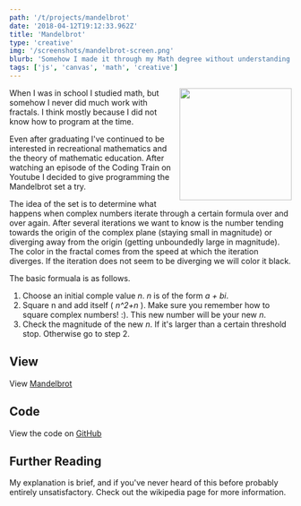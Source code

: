 ```yaml
---
path: '/t/projects/mandelbrot'
date: '2018-04-12T19:12:33.962Z'
title: 'Mandelbrot'
type: 'creative'
img: '/screenshots/mandelbrot-screen.png'
blurb: 'Somehow I made it through my Math degree without understanding the Mandelbrot Set. I decided to change that.'
tags: ['js', 'canvas', 'math', 'creative']
---
```


<img width="200" src="/screenshots/mandelbrot-screen.png" style="float: right; margin: 0 0 1em 1em" />

When I was in school I studied math, but somehow I never did much work with fractals. I think mostly because I did not know how to program at the time.

Even after graduating I've continued to be interested in recreational mathematics and the theory of mathematic education. After watching an episode of the Coding Train on Youtube I decided to give programming the Mandelbrot set a try.

The idea of the set is to determine what happens when complex numbers iterate through a certain formula over and over again. After several iterations we want to know is the number tending towards the origin of the complex plane (staying small in magnitude) or diverging away from the origin (getting unboundedly large in magnitude). The color in the fractal comes from the speed at which the iteration diverges. If the iteration does not seem to be diverging we will color it black.

The basic formuala is as follows.

1.  Choose an initial comple value _n_. _n_ is of the form _a + bi_.
2.  Square n and add itself ( _n^2+n_ ). Make sure you remember how to square complex numbers! :). This new number will be your new _n_.
3.  Check the magnitude of the new _n_. If it's larger than a certain threshold stop. Otherwise go to step 2.

## View

View [Mandelbrot](https://danab.github.io/Mandelbrot)

## Code

View the code on [GitHub](https://github.com/danab/Mandelbrot)

## Further Reading

My explanation is brief, and if you've never heard of this before probably entirely unsatisfactory. Check out the wikipedia page for more information.
